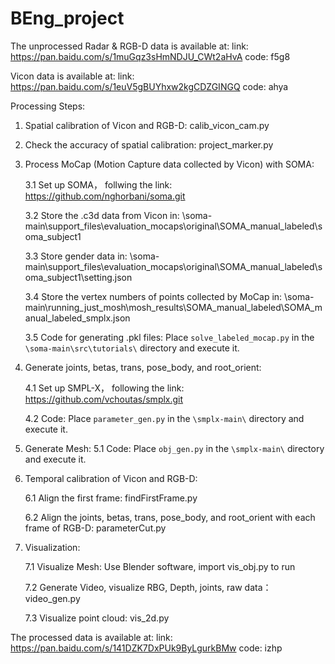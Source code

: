# BEng_project

The unprocessed Radar & RGB-D data is available at:
link: https://pan.baidu.com/s/1muGqz3sHmNDJU_CWt2aHvA
code: f5g8

Vicon data is available at:
link: https://pan.baidu.com/s/1euV5gBUYhxw2kgCDZGINGQ
code: ahya

Processing Steps:
1. Spatial calibration of Vicon and RGB-D: calib_vicon_cam.py
2. Check the accuracy of spatial calibration: project_marker.py
3. Process MoCap (Motion Capture data collected by Vicon) with SOMA:
   
   3.1 Set up SOMA， follwing the link: https://github.com/nghorbani/soma.git
   
   3.2 Store the .c3d data from Vicon in: \soma-main\support_files\evaluation_mocaps\original\SOMA_manual_labeled\soma_subject1
   
   3.3 Store gender data in: \soma-main\support_files\evaluation_mocaps\original\SOMA_manual_labeled\soma_subject1\setting.json
   
   3.4 Store the vertex numbers of points collected by MoCap in: \soma-main\running_just_mosh\mosh_results\SOMA_manual_labeled\SOMA_manual_labeled_smplx.json
   
   3.5 Code for generating .pkl files: Place `solve_labeled_mocap.py` in the `\soma-main\src\tutorials\` directory and execute it.

4. Generate joints, betas, trans, pose_body, and root_orient:
   
   4.1 Set up SMPL-X， following the link: https://github.com/vchoutas/smplx.git
   
   4.2 Code: Place `parameter_gen.py` in the `\smplx-main\` directory and execute it.

5. Generate Mesh:
   5.1 Code: Place `obj_gen.py` in the `\smplx-main\` directory and execute it.

6. Temporal calibration of Vicon and RGB-D:
   
   6.1 Align the first frame: findFirstFrame.py
   
   6.2 Align the joints, betas, trans, pose_body, and root_orient with each frame of RGB-D: parameterCut.py

7. Visualization:
   
   7.1 Visualize Mesh: Use Blender software, import vis_obj.py to run
   
   7.2 Generate Video, visualize RBG, Depth, joints, raw data：video_gen.py

   7.3 Visualize point cloud: vis_2d.py

The processed data is available at:
link: https://pan.baidu.com/s/141DZK7DxPUk9ByLgurkBMw
code: izhp
